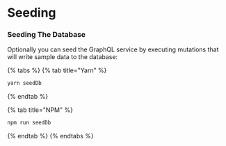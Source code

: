 # Seeding

### Seeding The Database

Optionally you can seed the GraphQL service by executing mutations that will write sample data to the database:

{% tabs %}
{% tab title="Yarn" %}
```bash
yarn seedDb
```
{% endtab %}

{% tab title="NPM" %}
```bash
npm run seedDb
```
{% endtab %}
{% endtabs %}

